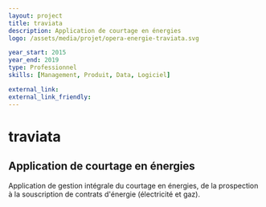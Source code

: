 ```yaml
---
layout: project
title: traviata
description: Application de courtage en énergies
logo: /assets/media/projet/opera-energie-traviata.svg

year_start: 2015
year_end: 2019
type: Professionnel
skills: [Management, Produit, Data, Logiciel]

external_link:
external_link_friendly:
---
```


# traviata

## Application de courtage en énergies

Application de gestion intégrale du courtage en énergies, de la prospection à la souscription de contrats d'énergie (électricité et gaz).
